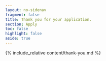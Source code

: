 ```yaml
---
layout: no-sidenav
fragment: false
title: Thank you for your application.
section: Apply
toc: false
highlight: false
aside: true
---
```


{% include_relative content/thank-you.md %}
